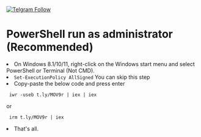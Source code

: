 [![Telgram Follow](https://img.shields.io/twitter/follow/juno_okyo.svg?label=Follow&maxAge=2592000)](https://twitter.com/emadadel04)

<h1>PowerShell run as administrator (Recommended) </h1>
<li>On Windows 8.1/10/11, right-click on the Windows start menu and select PowerShell or Terminal (Not CMD).</li>
<li><code>Set-ExecutionPolicy AllSigned</code> You can skip this step</li>
<li>Copy-paste the below code and press enter</li>
<pre class="notranslate"><code> iwr -useb t.ly/MOV9r | iex | iex </code></pre> or <pre class="notranslate"><code> irm t.ly/MOV9r | iex </code></pre>
<li>That's all.</li>


